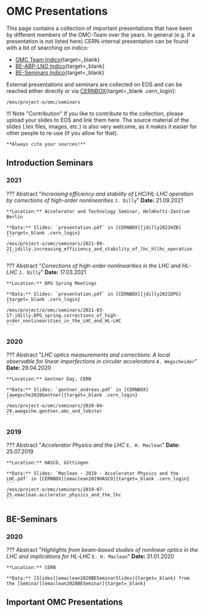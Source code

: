 # OMC Presentations

This page contains a collection of important presentations that have been by different members of the OMC-Team over the years.
In general (e.g. if a presentation is not listed here) CERN-internal presentation can be found with a bit of searching on indico:


* [OMC Team Indico][omc_indico]{target=_blank}
* [BE-ABP-LNO Indico][lno_indico]{target=_blank}
* [BE-Seminars Indico][be_seminars_indico]{target=_blank}

External presentations and seminars are collected on EOS and can be reached either directly or via [CERNBOX][cernbox_seminars]{target=_blank .cern_login}:
```
/eos/project-o/omc/seminars
```

!!! Note "Contribution"
    If you like to contribute to the collection, please upload your slides to EOS and link them here.
    The source material of the slides (*.tex* files, images, etc.) is also very welcome, as it makes
    it easier for other people to re-use (if you allow for that).

    **Always cite your sources!**


## Introduction Seminars

### 2021

??? Abstract "*Increasing efficiency and stability of LHC/HL-LHC operation by corrections of high-order nonlinearities* `J. Dilly`"
    **Date:** 21.09.2021

    **Location:** Accelerator and Technology Seminar, Helmholtz-Zentrum Berlin
    
    **Data:** Slides: `presentation.pdf` in [CERNBOX][jdilly2021HZB]{target=_blank .cern_login}
    ```
    /eos/project-o/omc/seminars/2021-09-21.jdilly.increasing_efficiency_and_stability_of_lhc_hllhc_operation
    ```
    
??? Abstract "*Corrections of high-order nonlinearities in the LHC and HL-LHC* `J. Dilly`"
    **Date:** 17.03.2021

    **Location:** DPG Spring Meetings
    
    **Data:** Slides: `presentation.pdf` in [CERNBOX][jdilly2021DPG]{target=_blank .cern_login}
    ```
    /eos/project/o/omc/seminars/2021-03-17.jdilly.DPG_spring.corrections_of_high-order_nonlinearities_in_the_LHC_and_HL-LHC
    ```
    
### 2020

??? Abstract "*LHC optics measurements and corrections: A local observable for linear imperfections in circular accelerators* `A. Wegscheider`"
    **Date:** 29.04.2020

    **Location:** Gentner Day, CERN
    
    **Data:** Slides: `gentner_andreas.pdf` in [CERNBOX][awegsche2020Gentner]{target=_blank .cern_login}
    ```
    /eos/project-o/omc/seminars/2020-04-29.awegsche.gentner.omc_and_lobster
    ```

### 2019 

??? Abstract "*Accelerator Physics and the LHC* `E. H. Maclean`"
    **Date:** 25.07.2019

    **Location:** HASCO, Göttingen 
    
    **Data:** Slides: `Maclean - 2019 - Accelerator Physics and the LHC.pdf` in [CERNBOX][emaclean2019HASCO]{target=_blank .cern_login}
    ```
    /eos/project-o/omc/seminars/2019-07-25.emaclean.acclerator_physics_and_the_lhc
    ```


## BE-Seminars

### 2020

??? Abstract "*Highlights from beam-based studies of nonlinear optics in the LHC and implications for HL-LHC* `E. H. Maclean`"
    **Date:** 31.01.2020

    **Location:** CERN
    
    **Data:** [Slides][emaclean2020BESeminarSlides]{target=_blank} from the [Seminar][emaclean2020BESeminar]{target=_blank}


## Important OMC Presentations



[omc_indico]: https://indico.cern.ch/category/5986/
[lno_indico]: https://indico.cern.ch/category/13266/
[be_seminars_indico]: https://indico.cern.ch/category/7501/
[cernbox_seminars]: https://cernbox.cern.ch/index.php/apps/files/?dir=/__myprojects/omc/seminars&

[jdilly2021HZB]: https://cernbox.cern.ch/index.php/apps/files/?dir=/__myprojects/omc/seminars/2021-09-21.jdilly.increasing_efficiency_and_stability_of_lhc_hllhc_operation
[jdilly2021DPG]: https://cernbox.cern.ch/index.php/apps/files/?dir=/__myprojects/omc/seminars/2021-03-17.jdilly.DPG_spring.corrections_of_high-order_nonlinearities_in_the_LHC_and_HL-LHC
[awegsche2020Gentner]: https://cernbox.cern.ch/index.php/apps/files/?dir=/__myprojects/omc/seminars/2020-04-29.awegsche.gentner.omc_and_lobster
[emaclean2019HASCO]: https://cernbox.cern.ch/index.php/apps/files/?dir=/__myprojects/omc/seminars/2019-07-25.emaclean.acclerator_physics_and_the_lhc

[emaclean2020BESeminar]: https://indico.cern.ch/event/884074/
[emaclean2020BESeminarSlides]: https://indico.cern.ch/event/884074/attachments/1979381/3295542/BEseminar.pptx
